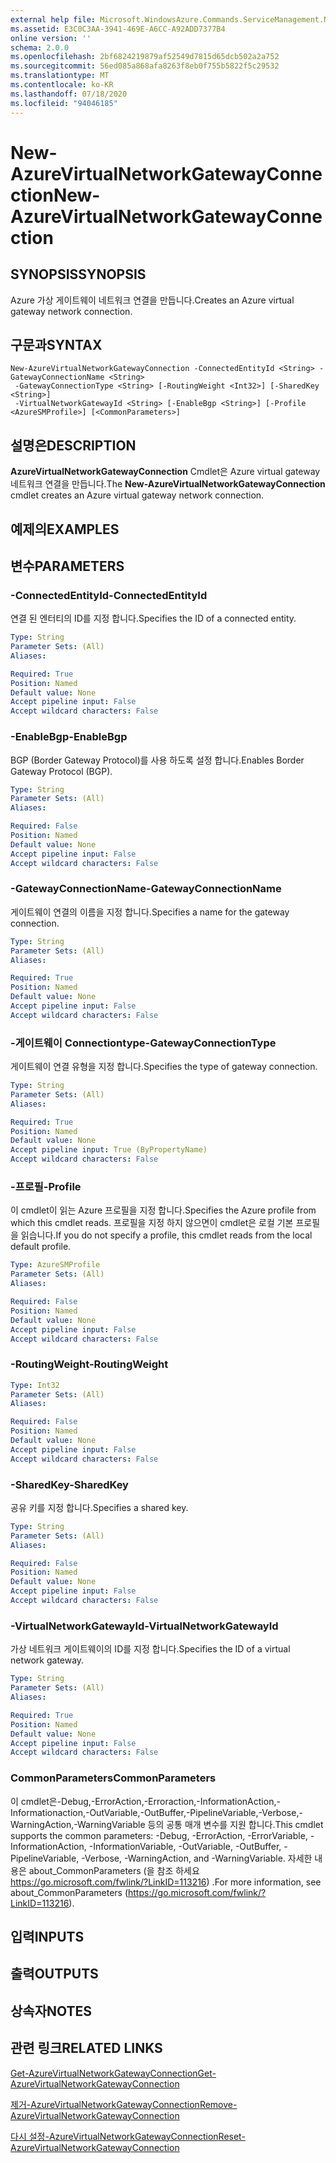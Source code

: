 ```yaml
---
external help file: Microsoft.WindowsAzure.Commands.ServiceManagement.Network.dll-Help.xml
ms.assetid: E3C0C3AA-3941-469E-A6CC-A92ADD7377B4
online version: ''
schema: 2.0.0
ms.openlocfilehash: 2bf6824219879af52549d7815d65dcb502a2a752
ms.sourcegitcommit: 56ed085a868afa8263f8eb0f755b5822f5c29532
ms.translationtype: MT
ms.contentlocale: ko-KR
ms.lasthandoff: 07/18/2020
ms.locfileid: "94046185"
---
```

# <span data-ttu-id="2302f-101">New-AzureVirtualNetworkGatewayConnection</span><span class="sxs-lookup"><span data-stu-id="2302f-101">New-AzureVirtualNetworkGatewayConnection</span></span>

## <span data-ttu-id="2302f-102">SYNOPSIS</span><span class="sxs-lookup"><span data-stu-id="2302f-102">SYNOPSIS</span></span>
<span data-ttu-id="2302f-103">Azure 가상 게이트웨이 네트워크 연결을 만듭니다.</span><span class="sxs-lookup"><span data-stu-id="2302f-103">Creates an Azure virtual gateway network connection.</span></span>

## <span data-ttu-id="2302f-104">구문과</span><span class="sxs-lookup"><span data-stu-id="2302f-104">SYNTAX</span></span>

```
New-AzureVirtualNetworkGatewayConnection -ConnectedEntityId <String> -GatewayConnectionName <String>
 -GatewayConnectionType <String> [-RoutingWeight <Int32>] [-SharedKey <String>]
 -VirtualNetworkGatewayId <String> [-EnableBgp <String>] [-Profile <AzureSMProfile>] [<CommonParameters>]
```

## <span data-ttu-id="2302f-105">설명은</span><span class="sxs-lookup"><span data-stu-id="2302f-105">DESCRIPTION</span></span>
<span data-ttu-id="2302f-106">**AzureVirtualNetworkGatewayConnection** Cmdlet은 Azure virtual gateway 네트워크 연결을 만듭니다.</span><span class="sxs-lookup"><span data-stu-id="2302f-106">The **New-AzureVirtualNetworkGatewayConnection** cmdlet creates an Azure virtual gateway network connection.</span></span>

## <span data-ttu-id="2302f-107">예제의</span><span class="sxs-lookup"><span data-stu-id="2302f-107">EXAMPLES</span></span>

## <span data-ttu-id="2302f-108">변수</span><span class="sxs-lookup"><span data-stu-id="2302f-108">PARAMETERS</span></span>

### <span data-ttu-id="2302f-109">-ConnectedEntityId</span><span class="sxs-lookup"><span data-stu-id="2302f-109">-ConnectedEntityId</span></span>
<span data-ttu-id="2302f-110">연결 된 엔터티의 ID를 지정 합니다.</span><span class="sxs-lookup"><span data-stu-id="2302f-110">Specifies the ID of a connected entity.</span></span>

```yaml
Type: String
Parameter Sets: (All)
Aliases: 

Required: True
Position: Named
Default value: None
Accept pipeline input: False
Accept wildcard characters: False
```

### <span data-ttu-id="2302f-111">-EnableBgp</span><span class="sxs-lookup"><span data-stu-id="2302f-111">-EnableBgp</span></span>
<span data-ttu-id="2302f-112">BGP (Border Gateway Protocol)를 사용 하도록 설정 합니다.</span><span class="sxs-lookup"><span data-stu-id="2302f-112">Enables Border Gateway Protocol (BGP).</span></span>

```yaml
Type: String
Parameter Sets: (All)
Aliases: 

Required: False
Position: Named
Default value: None
Accept pipeline input: False
Accept wildcard characters: False
```

### <span data-ttu-id="2302f-113">-GatewayConnectionName</span><span class="sxs-lookup"><span data-stu-id="2302f-113">-GatewayConnectionName</span></span>
<span data-ttu-id="2302f-114">게이트웨이 연결의 이름을 지정 합니다.</span><span class="sxs-lookup"><span data-stu-id="2302f-114">Specifies a name for the gateway connection.</span></span>

```yaml
Type: String
Parameter Sets: (All)
Aliases: 

Required: True
Position: Named
Default value: None
Accept pipeline input: False
Accept wildcard characters: False
```

### <span data-ttu-id="2302f-115">-게이트웨이 Connectiontype</span><span class="sxs-lookup"><span data-stu-id="2302f-115">-GatewayConnectionType</span></span>
<span data-ttu-id="2302f-116">게이트웨이 연결 유형을 지정 합니다.</span><span class="sxs-lookup"><span data-stu-id="2302f-116">Specifies the type of gateway connection.</span></span>

```yaml
Type: String
Parameter Sets: (All)
Aliases: 

Required: True
Position: Named
Default value: None
Accept pipeline input: True (ByPropertyName)
Accept wildcard characters: False
```

### <span data-ttu-id="2302f-117">-프로필</span><span class="sxs-lookup"><span data-stu-id="2302f-117">-Profile</span></span>
<span data-ttu-id="2302f-118">이 cmdlet이 읽는 Azure 프로필을 지정 합니다.</span><span class="sxs-lookup"><span data-stu-id="2302f-118">Specifies the Azure profile from which this cmdlet reads.</span></span> <span data-ttu-id="2302f-119">프로필을 지정 하지 않으면이 cmdlet은 로컬 기본 프로필을 읽습니다.</span><span class="sxs-lookup"><span data-stu-id="2302f-119">If you do not specify a profile, this cmdlet reads from the local default profile.</span></span>

```yaml
Type: AzureSMProfile
Parameter Sets: (All)
Aliases: 

Required: False
Position: Named
Default value: None
Accept pipeline input: False
Accept wildcard characters: False
```

### <span data-ttu-id="2302f-120">-RoutingWeight</span><span class="sxs-lookup"><span data-stu-id="2302f-120">-RoutingWeight</span></span>
```yaml
Type: Int32
Parameter Sets: (All)
Aliases: 

Required: False
Position: Named
Default value: None
Accept pipeline input: False
Accept wildcard characters: False
```

### <span data-ttu-id="2302f-121">-SharedKey</span><span class="sxs-lookup"><span data-stu-id="2302f-121">-SharedKey</span></span>
<span data-ttu-id="2302f-122">공유 키를 지정 합니다.</span><span class="sxs-lookup"><span data-stu-id="2302f-122">Specifies a shared key.</span></span>

```yaml
Type: String
Parameter Sets: (All)
Aliases: 

Required: False
Position: Named
Default value: None
Accept pipeline input: False
Accept wildcard characters: False
```

### <span data-ttu-id="2302f-123">-VirtualNetworkGatewayId</span><span class="sxs-lookup"><span data-stu-id="2302f-123">-VirtualNetworkGatewayId</span></span>
<span data-ttu-id="2302f-124">가상 네트워크 게이트웨이의 ID를 지정 합니다.</span><span class="sxs-lookup"><span data-stu-id="2302f-124">Specifies the ID of a virtual network gateway.</span></span>

```yaml
Type: String
Parameter Sets: (All)
Aliases: 

Required: True
Position: Named
Default value: None
Accept pipeline input: False
Accept wildcard characters: False
```

### <span data-ttu-id="2302f-125">CommonParameters</span><span class="sxs-lookup"><span data-stu-id="2302f-125">CommonParameters</span></span>
<span data-ttu-id="2302f-126">이 cmdlet은-Debug,-ErrorAction,-Erroraction,-InformationAction,-Informationaction,-OutVariable,-OutBuffer,-PipelineVariable,-Verbose,-WarningAction,-WarningVariable 등의 공통 매개 변수를 지원 합니다.</span><span class="sxs-lookup"><span data-stu-id="2302f-126">This cmdlet supports the common parameters: -Debug, -ErrorAction, -ErrorVariable, -InformationAction, -InformationVariable, -OutVariable, -OutBuffer, -PipelineVariable, -Verbose, -WarningAction, and -WarningVariable.</span></span> <span data-ttu-id="2302f-127">자세한 내용은 about_CommonParameters (을 참조 하세요 https://go.microsoft.com/fwlink/?LinkID=113216) .</span><span class="sxs-lookup"><span data-stu-id="2302f-127">For more information, see about_CommonParameters (https://go.microsoft.com/fwlink/?LinkID=113216).</span></span>

## <span data-ttu-id="2302f-128">입력</span><span class="sxs-lookup"><span data-stu-id="2302f-128">INPUTS</span></span>

## <span data-ttu-id="2302f-129">출력</span><span class="sxs-lookup"><span data-stu-id="2302f-129">OUTPUTS</span></span>

## <span data-ttu-id="2302f-130">상속자</span><span class="sxs-lookup"><span data-stu-id="2302f-130">NOTES</span></span>

## <span data-ttu-id="2302f-131">관련 링크</span><span class="sxs-lookup"><span data-stu-id="2302f-131">RELATED LINKS</span></span>

[<span data-ttu-id="2302f-132">Get-AzureVirtualNetworkGatewayConnection</span><span class="sxs-lookup"><span data-stu-id="2302f-132">Get-AzureVirtualNetworkGatewayConnection</span></span>](./Get-AzureVirtualNetworkGatewayConnection.md)

[<span data-ttu-id="2302f-133">제거-AzureVirtualNetworkGatewayConnection</span><span class="sxs-lookup"><span data-stu-id="2302f-133">Remove-AzureVirtualNetworkGatewayConnection</span></span>](./Remove-AzureVirtualNetworkGatewayConnection.md)

[<span data-ttu-id="2302f-134">다시 설정-AzureVirtualNetworkGatewayConnection</span><span class="sxs-lookup"><span data-stu-id="2302f-134">Reset-AzureVirtualNetworkGatewayConnection</span></span>](./Reset-AzureVirtualNetworkGatewayConnection.md)


